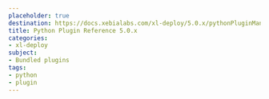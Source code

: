 ```yaml
---
placeholder: true
destination: https://docs.xebialabs.com/xl-deploy/5.0.x/pythonPluginManual.html
title: Python Plugin Reference 5.0.x
categories:
- xl-deploy
subject:
- Bundled plugins
tags:
- python
- plugin
---
```

